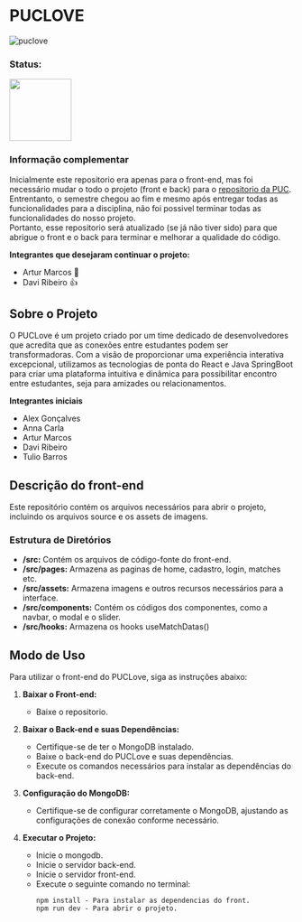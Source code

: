 # PUCLOVE
![puclove](https://github.com/arttturslv/puclove/assets/115251355/591aee29-b36f-427e-b616-35b320c1ccf3)

<h3>Status: </h3> 
<img width="110px" src="https://i.imgur.com/yUlXqQK.png">

### Informação complementar

Inicialmente este repositorio era apenas para o front-end, mas foi necessário mudar o todo o projeto (front e back) para o [repositorio da PUC](https://github.com/ICEI-PUC-Minas-PSGADS-TI/TIAPLI-2023-2-PUCLove). <br>
Entrentanto, o semestre chegou ao fim e mesmo após entregar todas as funcionalidades para a disciplina, não foi possivel terminar todas as funcionalidades do nosso projeto. <br>
Portanto, esse repositorio será atualizado (se já não tiver sido) para que abrigue o front e o back para terminar e melhorar a qualidade do código. <br>

**Integrantes que desejaram continuar o projeto:**
- Artur Marcos 🤨
- Davi Ribeiro 👍

## Sobre o Projeto

O PUCLove é um projeto criado por um time dedicado de desenvolvedores que acredita que as conexões entre estudantes podem ser transformadoras. Com a visão de proporcionar uma experiência interativa excepcional, utilizamos as tecnologias de ponta do React e Java SpringBoot para criar uma plataforma intuitiva e dinâmica para possibilitar encontro entre estudantes, seja para amizades ou relacionamentos.

**Integrantes iniciais**
- Alex Gonçalves
- Anna Carla
- Artur Marcos
- Davi Ribeiro
- Tulio Barros

## Descrição do front-end

Este repositório contém os arquivos necessários para abrir o projeto, incluindo os arquivos source e os assets de imagens.

### Estrutura de Diretórios

- **/src:** Contém os arquivos de código-fonte do front-end.
- **/src/pages:** Armazena as paginas de home, cadastro, login, matches etc.
- **/src/assets:** Armazena imagens e outros recursos necessários para a interface.
- **/src/components:** Contém os códigos dos componentes, como a navbar, o modal e o slider.
- **/src/hooks:** Armazena os hooks useMatchDatas()

## Modo de Uso

Para utilizar o front-end do PUCLove, siga as instruções abaixo:

1. **Baixar o Front-end:**
   - Baixe o repositorio.

3. **Baixar o Back-end e suas Dependências:**
   - Certifique-se de ter o MongoDB instalado.
   - Baixe o back-end do PUCLove e suas dependências.
   - Execute os comandos necessários para instalar as dependências do back-end.

4. **Configuração do MongoDB:**
   - Certifique-se de configurar corretamente o MongoDB, ajustando as configurações de conexão conforme necessário.

5. **Executar o Projeto:**
   - Inicie o mongodb.
   - Inicie o servidor back-end.
   - Inicie o servidor front-end.
   - Execute o seguinte comando no terminal:
     ```
     npm install - Para instalar as dependencias do front.
     npm run dev - Para abrir o projeto.
     ```
